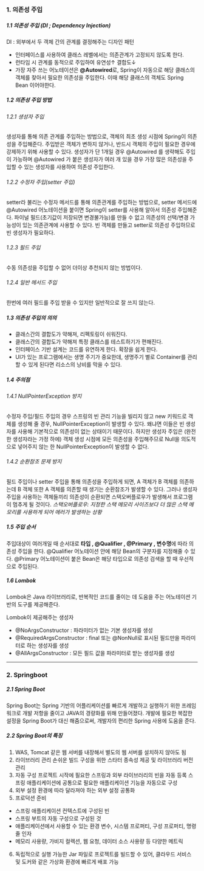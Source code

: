### 1. 의존성 주입

##### 1.1 의존성 주입 (DI ; Dependency Injection)
DI : 외부에서 두 객체 간의 관계를 결정해주는 디자인 패턴
- 인터페이스를 사용하여 클래스 레벨에서는 의존관계가 고정되지 않도록 한다.
- 런타임 시 관계를 동적으로 주입하여 유연성↑ 결합도↓
- 가장 자주 쓰는 어노테이션은 **@Autowired**로, Spring이 자동으로 해당 클래스의 객체를 찾아서 필요한 의존성을 주입한다. 
이때 해당 클래스의 객체도 Spring Bean 이어야한다.



##### 1.2 의존성 주입 방법

###### 1.2.1 생성자 주입
생성자를 통해 의존 관계를 주입하는 방법으로, 객체의 최초 생성 시점에 Spring이 의존성을 주입해준다.
주입받은 객체가 변하지 않거나, 반드시 객체의 주입이 필요한 경우에 강제하기 위해 사용할 수 있다. 
생성자가 단 1개일 경우 @Autowired 를 생략해도 주입이 가능하며 @Autowired 가 붙은 생성자가 여러 개 있을 경우 가장 많은 의존성을 주입할 수 있는 생성자를 사용하여 의존성 주입한다.

###### 1.2.2 수정자 주입(setter 주입)
setter라 불리는 수정자 메서드를 통해 의존관계를 주입하는 방법으로, setter 메서드에 @Autowired 어노테이션을 붙이면 Spring이 setter를 사용해 알아서 의존성 주입해준다.
파이널 필드(초기값이 저장되면 변경불가능)를 만들 수 없고 의존성의 선택/변경 가능성이 있는 의존관계에 사용할 수 있다.
빈 객체를 만들고 setter로 의존성 주입하므로 빈 생성자가 필요하다.

###### 1.2.3 필드 주입
수동 의존성을 주입할 수 없어 더이상 추천되지 않는 방법이다.

###### 1.2.4 일반 메서드 주입
한번에 여러 필드를 주입 받을 수 있지만 일반적으로 잘 쓰지 않는다.



##### 1.3 의존성 주입의 의의
- 클래스간의 결합도가 약해져, 리펙토링이 쉬워진다.
- 클래스간의 결합도가 약해져 특정 클래스를 테스트하기가 편해진다.
- 인터페이스 기반 설계는 코드를 유연하게 한다. 확장을 쉽게 한다.
- UI가 있는 프로그램에서는 생명 주기가 중요한데, 생명주기 별로 Container를 관리할 수 있게 된다면 리소스의 낭비를 막을 수 있다.


##### 1.4 주의점

###### 1.4.1 NullPointerException 방지
수정자 주입/필드 주입의 경우 스프링의 빈 관리 기능을 빌리지 않고 new 키워드로 객체를 생성해 줄 경우, NullPointerException이 발생할 수 있다.
왜냐면 이들은 빈 생성자를 사용해 기본적으로 의존성이 없는 상태이기 때문이다. 하지만 생성자 주입은 (완전한 생성자라는 가정 하에) 객체 생성 시점에 모든 의존성을 주입해주므로 Null을 의도적으로 넣어주지 않는 한 NullPointerException이 발생할 수 없다. 

###### 1.4.2 순환참조 문제 방지
필드 주입이나 setter 주입을 통해 의존성을 주입하게 되면, A 객체가 B 객체를 의존하는데 B 객체 또한 A 객체를 의존할 때 생기는 순환참조가 발생할 수 있다. 그러나 생성자 주입을 사용하는 객체들끼리 의존성이 순환되면 스택오버플로우가 발생해서 프로그램이 멈추게 될 것이다. 
*스택오버플로우: 지정한 스택 메모리 사이즈보다 더 많은 스택 메모리를 사용하게 되어 에러가 발생하는 상황*



##### 1.5 주입 순서
주입대상이 여러개일 때 순서대로 **타입 , @Qualifier , @Primary , 변수명**에 따라 의존성 주입을 한다.
@Qualifier 어노테이션 안에 해당 Bean의 구분자를 지정해줄 수 있다. 
@Primary 어노테이션이 붙은 Bean은 해당 타입으로 의존성 검색을 할 때 우선적으로 주입된다.



##### 1.6 Lombok
Lombok은 Java 라이브러리로, 반복적인 코드를 줄이는 데 도움을 주는 어노테이션 기반의 도구를 제공해준다.

Lombok이 제공해주는 생성자
- @NoArgsConstructor : 파라미터가 없는 기본 생성자를 생성
- @RequiredArgsConstructor : final 또는 @NonNull로 표시된 필드만을 파라미터로 하는 생성자를 생성
- @AllArgsConstructor : 모든 필드 값을 파라미터로 받는 생성자를 생성



***
### 2. Springboot

##### 2.1 Spring Boot

Spring Boot는 Spring 기반의 어플리케이션를 빠르게 개발하고 실행하기 위한 프레임워크로 개발 저항을 줄이고 JAVA의 경량화를 위해 만들어졌다.
개발에 필요한 복잡한 설정을 Spring Boot가 대신 해줌으로써, 개발자의 편리한 Spring 사용에 도움을 준다.

##### 2.2 Spring Boot의 특징
1. WAS, Tomcat 같은 웹 서버를 내장해서 별도의 웹 서버를 설치하지 않아도 됨
2. 라이브러리 관리 손쉬운 빌드 구성을 위한 스타터 종속성 제공 및 라이브러리 버전 관리
3. 자동 구성 프로젝트 시작에 필요한 스프링과 외부 라이브러리의 빈을 자동 등록 스프링 애플리케이션에 공통으로 필요한 애플리케이션 기능을 자동으로 구성
4. 외부 설정 환경에 따라 달라져야 하는 외부 설정 공통화
5. 프로덕션 준비
- 스프링 애플리케이션 컨텍스트에 구성된 빈
- 스프링 부트의 자동 구성으로 구성된 것
- 애플리케이션에서 사용할 수 있는 환경 변수, 시스템 프로퍼티, 구성 프로퍼티, 명령줄 인자
- 메모리 사용량, 가비지 컬렉션, 웹 요청, 데이터 소스 사용량 등 다양한 메트릭
6. 독립적으로 실행 가능한 Jar 파일로 프로젝트를 빌드할 수 있어, 클라우드 서비스 및 도커와 같은 가상화 환경에 빠르게 배포 가능
